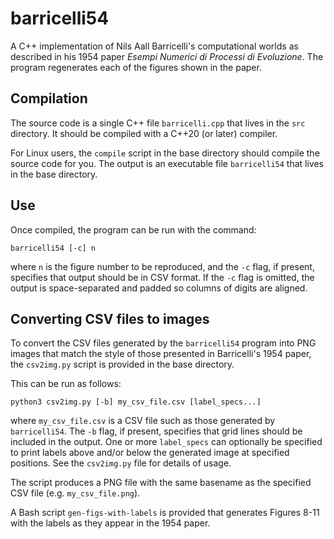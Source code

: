 # barricelli54
A C++ implementation of Nils Aall Barricelli's computational worlds as
described in his 1954 paper _Esempi Numerici di Processi di Evoluzione_.
The program regenerates each of the figures shown in the paper.

## Compilation
The source code is a single C++ file `barricelli.cpp` that lives in the `src` directory. It should be compiled with a C++20 (or later) compiler.

For Linux users, the `compile` script in the base directory should
compile the source code for you. The output is an executable file
`barricelli54` that lives in the base directory.

## Use
Once compiled, the program can be run with the command:
```
barricelli54 [-c] n
```
where `n` is the figure number to be reproduced, and the `-c` flag,
if present, specifies that output should be in CSV format. If the `-c`
flag is omitted, the output is space-separated and padded so columns
of digits are aligned.

## Converting CSV files to images
To convert the CSV files generated by the `barricelli54` program into
PNG images that match the style of those presented in Barricelli's 1954
paper, the `csv2img.py` script is provided in the base directory.

This can be run as follows:
```
python3 csv2img.py [-b] my_csv_file.csv [label_specs...]
```
where `my_csv_file.csv` is a CSV file such as those generated by
`barricelli54`. The `-b` flag, if present, specifies that grid lines
should be included in the output. One or more `label_specs` can
optionally be specified to print labels above and/or below the
generated image at specified positions. See the `csv2img.py` file
for details of usage.

The script produces a PNG file with the same basename as the specified
CSV file (e.g. `my_csv_file.png`).

A Bash script `gen-figs-with-labels` is provided that generates
Figures 8-11 with the labels as they appear in the 1954 paper.
